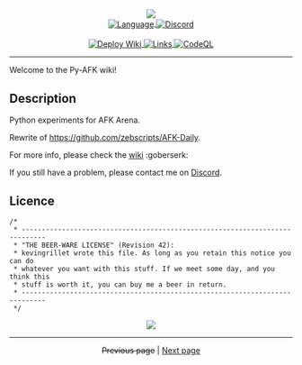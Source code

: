 <!-- Header -->
<div align="center">
   <a href="https://github.com/kyechan99/capsule-render">
      <img align="center" src="https://capsule-render.vercel.app/api?type=waving&color=gradient&height=250&section=header&text=Py-AFK&fontAlignY=40" />
   </a>
   <br>
   <a href="https://www.python.org/">
      <img align="center" alt="Language" src="https://img.shields.io/badge/Language-Python_3.x-3670A0?logo=python&logoColor=ffdd54&style=plastic" />
   </a>
   <a href="https://discord.gg/scdUu3SUQm">
      <img align="center" alt="Discord" src="https://img.shields.io/discord/914218630214983730?label=Discord&logo=Discord&style=plastic" />
   </a>
   <br><br>
   <a href="https://github.com/kevingrillet/Py-AFK/actions/workflows/wiki.yml">
      <img align="center" alt="Deploy Wiki" src="https://github.com/kevingrillet/Py-AFK/actions/workflows/wiki.yml/badge.svg" />
   </a>
   <a href="https://github.com/kevingrillet/Py-AFK/actions/workflows/links.yml">
      <img align="center" alt="Links" src="https://github.com/kevingrillet/Py-AFK/actions/workflows/links.yml/badge.svg" />
   </a>
   <a href="https://github.com/kevingrillet/Py-AFK/actions/workflows/codeql-analysis.yml">
      <img align="center" alt="CodeQL" src="https://github.com/kevingrillet/Py-AFK/actions/workflows/codeql-analysis.yml/badge.svg" />
   </a>
   <hr>
</div>

Welcome to the Py-AFK wiki!

## Description

Python experiments for AFK Arena.

Rewrite of <https://github.com/zebscripts/AFK-Daily>.

For more info, please check the [wiki](https://github.com/kevingrillet/Py-AFK/wiki) :goberserk:

If you still have a problem, please contact me on [Discord](https://discord.gg/scdUu3SUQm).

## Licence

```
/*
 * ----------------------------------------------------------------------------
 * "THE BEER-WARE LICENSE" (Revision 42):
 * kevingrillet wrote this file. As long as you retain this notice you can do
 * whatever you want with this stuff. If we meet some day, and you think this
 * stuff is worth it, you can buy me a beer in return.
 * ----------------------------------------------------------------------------
 */
```

<!-- Footer -->
<div align="center">
   <a href="https://github.com/kyechan99/capsule-render">
      <img align="center" src="https://capsule-render.vercel.app/api?section=footer&type=waving&color=gradient&height=100" />
   </a>
</div>

<hr>

<div align="center">
<strike>Previous page</strike>
|
<a href="https://github.com/kevingrillet/Py-AFK/wiki/Config">Next page</a>
</div>
